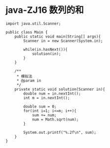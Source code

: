 # java-ZJ16 数列的和


    import java.util.Scanner;
    
    public class Main {
        public static void main(String[] args){
            Scanner in = new Scanner(System.in);
    
            while(in.hasNext()){
                solution(in);
            }
        }
    
        /**
         * 模拟法
         * @param in
         */
        private static void solution(Scanner in){
            double num = in.nextInt();
            int m = in.nextInt();
    
            double sum = 0;
            for(int i=1; i<=m; i++){
                sum += num;
                num = Math.sqrt(num);
            }
    
            System.out.printf("%.2f\n", sum);
        }
    }

  

